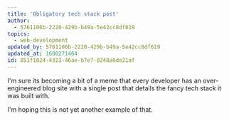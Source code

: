 ```yaml
---
title: 'Obligatory tech stack post'
author:
  - 5761106b-2220-429b-b49a-5e42cc8df619
topics:
  - web-development
updated_by: 5761106b-2220-429b-b49a-5e42cc8df619
updated_at: 1600271464
id: 851f1024-4323-46ae-b7e7-0248a6da21af
---
```

I'm sure its becoming a bit of a meme that every developer has an over-engineered blog site with a single post that details the fancy tech stack it was built with. 

I'm hoping this is not yet another example of that.
